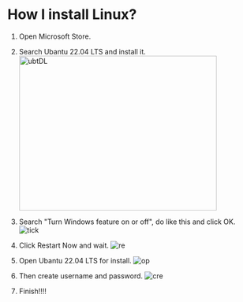 # How I install Linux?

1. Open Microsoft Store.

2. Search Ubantu 22.04 LTS and install it.
<img src = "https://cdn.discordapp.com/attachments/1004952232145465354/1004952362466693140/rewat1.png" alt = "ubtDL"
     style="width:400px;height:314px;">

3. Search "Turn Windows feature on or off", do like this and click OK.
![tick](https://cdn.discordapp.com/attachments/1004952232145465354/1004953149280358420/rewat6.png "tick")

4. Click Restart Now and wait.
![re](https://cdn.discordapp.com/attachments/1004952232145465354/1004952489067565158/rewat3.png "RE")

5. Open Ubantu 22.04 LTS for install.
![op](https://cdn.discordapp.com/attachments/1004952232145465354/1004953029306503198/rewat4.png "en")

6. Then create username and password.
![cre](https://cdn.discordapp.com/attachments/1004952232145465354/1004953068498059385/rewat5.png "ate")

7. Finish!!!!
